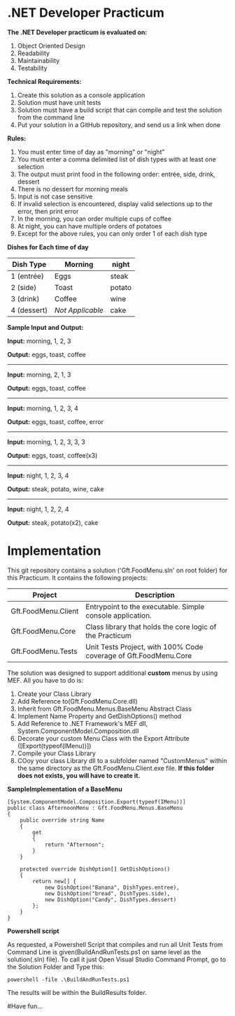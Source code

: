 # .NET Developer Practicum

**The .NET Developer practicum is evaluated on:**

1. Object Oriented Design
2. Readability
3. Maintainability
4. Testability

**Technical Requirements:**

1. Create this solution as a console application
2. Solution must have unit tests
3. Solution must have a build script that can compile and test the solution from the command line
4. Put your solution in a GitHub repository, and send us a link when done

**Rules:**

1. You must enter time of day as "morning" or "night"
2. You must enter a comma delimited list of dish types with at least one selection
3. The output must print food in the following order: entrée, side, drink, dessert
4. There is no dessert for morning meals
5. Input is not case sensitive
6. If invalid selection is encountered, display valid selections up to the error, then print error
7. In the morning, you can order multiple cups of coffee
8. At night, you can have multiple orders of potatoes
9. Except for the above rules, you can only order 1 of each dish type

**Dishes for Each time of day**

| Dish Type | Morning | night |
| --- | --- | --- |
| 1 (entrée) | Eggs | steak |
| 2 (side) | Toast | potato |
| 3 (drink) | Coffee | wine |
| 4 (dessert) | _Not Applicable_ | cake |

**Sample Input and Output:**


**Input:** morning, 1, 2, 3

**Output:** eggs, toast, coffee

---

**Input:** morning, 2, 1, 3

**Output:** eggs, toast, coffee

---


**Input:** morning, 1, 2, 3, 4

**Output:** eggs, toast, coffee, error

---


**Input:** morning, 1, 2, 3, 3, 3

**Output:** eggs, toast, coffee(x3)

---


**Input:** night, 1, 2, 3, 4

**Output:**  steak, potato, wine, cake

---


**Input:** night, 1, 2, 2, 4

**Output:** steak, potato(x2), cake


# Implementation

This git repository contains a solution ('Gft.FoodMenu.sln' on root folder) for this Practicum. It contains the following projects:

| Project | Description |
| --- | --- | 
| Gft.FoodMenu.Client | Entrypoint to the executable. Simple console application. | 
| Gft.FoodMenu.Core | Class library that holds the core logic of the Practicum | 
| Gft.FoodMenu.Tests | Unit Tests Project, with 100% Code coverage of Gft.FoodMenu.Core | 

The solution was designed to support additional **custom** menus by using MEF. All you have to do is:

1. Create your Class Library
2. Add Reference to(Gft.FoodMenu.Core.dll)
3. Inherit from Gft.FoodMenu.Menus.BaseMenu Abstract Class
4. Implement Name Property and GetDishOptions() method
5. Add Reference to .NET Framework's MEF dll, System.ComponentModel.Composition.dll
6. Decorate your custom Menu Class with the Export Attribute ([Export(typeof(IMenu))])
7. Compile your Class Library
8. COoy your class Library dll to a subfolder named "CustomMenus" within the same directory as the Gft.FoodMenu.Client.exe file. **If this folder does not exists, you will have to create it.**

**SampleImplementation of a BaseMenu**
```cSharp
[System.ComponentModel.Composition.Export(typeof(IMenu))]
public class AfternoonMenu : Gft.FoodMenu.Menus.BaseMenu
{
    public override string Name
    {
        get
        {
            return "Afternoon";
        }
    }

    protected override DishOption[] GetDishOptions()
    {
        return new[] {
            new DishOption("Banana", DishTypes.entree),
            new DishOption("bread", DishTypes.side),
            new DishOption("Candy", DishTypes.dessert)
        };
    }
}
```


**Powershell script**

As requested, a Powershell Script that compiles and run all Unit Tests from Command Line is given(BuildAndRunTests.ps1 on same level as the solution(.sln) file).
To call it just Open Visual Studio Command Prompt, go to the Solution Folder and Type this:

```
powershell -file .\BuildAndRunTests.ps1
```

The results will be within the BuildResults folder.

#Have fun...
